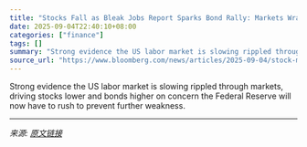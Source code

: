 ```yaml
---
title: "Stocks Fall as Bleak Jobs Report Sparks Bond Rally: Markets Wrap"
date: 2025-09-04T22:40:10+08:00
categories: ["finance"]
tags: []
summary: "Strong evidence the US labor market is slowing rippled through markets, driving stocks lower and bonds higher on concern the Federal Reserve will now have to rush to prevent further weakness."
source_url: "https://www.bloomberg.com/news/articles/2025-09-04/stock-market-today-dow-s-p-live-updates"
---
```


Strong evidence the US labor market is slowing rippled through markets, driving stocks lower and bonds higher on concern the Federal Reserve will now have to rush to prevent further weakness.

---

*来源: [原文链接](https://www.bloomberg.com/news/articles/2025-09-04/stock-market-today-dow-s-p-live-updates)*
